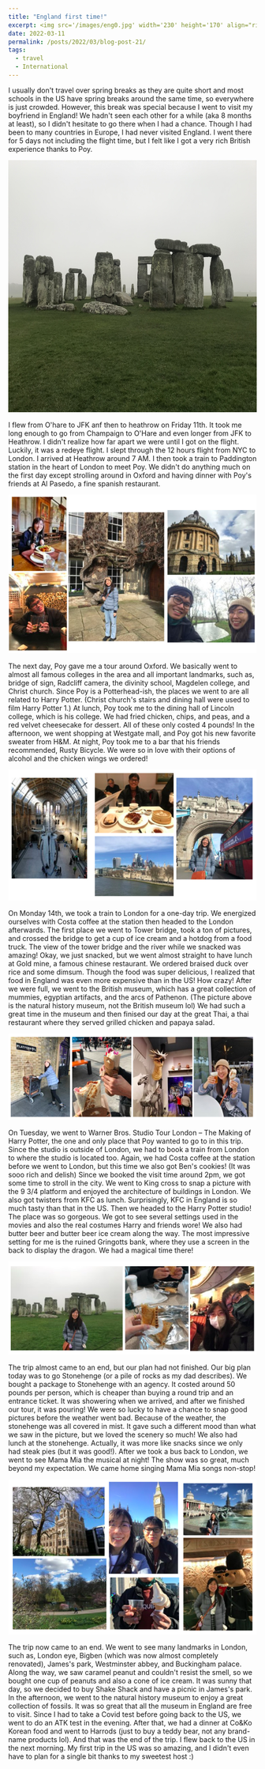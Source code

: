 ```yaml
---
title: "England first time!"
excerpt: <img src='/images/eng0.jpg' width='230' height='170' align="right" hspace="20">  I usually don't travel over spring breaks as they are quite short and most schools in the US have spring breaks around the same time, so everywhere is just crowded. However, this break was special because I went to visit my boyfriend in England! We hadn't seen each other for a while (aka 8 months at least), so I didn't hesitate to go there when I had a chance. Though I had been to many countries in Europe, I had never visited England. I went there for 5 days not including the flight time, but I felt like I got a very rich British experience thanks to Poy. 
date: 2022-03-11
permalink: /posts/2022/03/blog-post-21/
tags:
  - travel
  - International
---
```


I usually don't travel over spring breaks as they are quite short and most schools in the US have spring breaks around the same time, so everywhere is just crowded. However, this break was special because I went to visit my boyfriend in England! We hadn't seen each other for a while (aka 8 months at least), so I didn't hesitate to go there when I had a chance. Though I had been to many countries in Europe, I had never visited England. I went there for 5 days not including the flight time, but I felt like I got a very rich British experience thanks to Poy. 

<p align="center">
  <img src="/images/eng0.jpg" width='690' height='510'>
</p>

I flew from O'hare to JFK anf then to heathrow on Friday 11th. It took me long enough to go from Champaign to O'Hare and even longer from JFK to Heathrow. I didn't realize how far apart we were until I got on the flight. Luckily, it was a redeye flight. I slept through the 12 hours flight from NYC to London. I arrived at Heathrow around 7 AM. I then took a train to Paddington station in the heart of London to meet Poy. We didn't do anything much on the first day except strolling around in Oxford and having dinner with Poy's friends at Al Pasedo, a fine spanish restaurant.

<p align="center">
  <img src="/images/eng1.png">
</p>

The next day, Poy gave me a tour around Oxford. We basically went to almost all famous colleges in the area and all important landmarks, such as, bridge of sign, Radcliff camera, the divinity school, Magdelen college, and Christ church. Since Poy is a Potterhead-ish, the places we went to are all related to Harry Potter. (Christ church's stairs and dining hall were used to film Harry Potter 1.) At lunch, Poy took me to the dining hall of Lincoln college, which is his college. We had fried chicken, chips, and peas, and a red velvet cheesecake for dessert. All of these only costed 4 pounds! In the afternoon, we went shopping at Westgate mall, and Poy got his new favorite sweater from H&M. At night, Poy took me to a bar that his friends recommended, Rusty Bicycle. We were so in love with their options of alcohol and the chicken wings we ordered!

<p align="center">
  <img src="/images/eng2.png">
</p>

On Monday 14th, we took a train to London for a one-day trip. We energized ourselves with Costa coffee at the station then headed to the London afterwards. The first place we went to Tower bridge, took a ton of pictures, and crossed the bridge to get a cup of ice cream and a hotdog from a food truck. The view of the tower bridge and the river while we snacked was amazing! Okay, we just snacked, but we went almost straight to have lunch at Gold mine, a famous chinese restaurant. We ordered braised duck over rice and some dimsum. Though the food was super delicious, I realized that food in England was even more expensive than in the US! How crazy! After we were full, we went to the British museum, which has a great collection of mummies, egyptian artifacts, and the arcs of Pathenon. (The picture above is the natural history museum, not the British museum lol) We had such a great time in the museum and then finised our day at the great Thai, a thai restaurant where they served grilled chicken and papaya salad.

<p align="center">
  <img src="/images/eng3.png">
</p>

On Tuesday, we went to Warner Bros. Studio Tour London – The Making of Harry Potter, the one and only place that Poy wanted to go to in this trip. Since the studio is outside of London, we had to book a train from London to where the studio is located too. Again, we had Costa coffee at the station before we went to London, but this time we also got Ben's cookies! (It was sooo rich and delish) Since we booked the visit time around 2pm, we got some time to stroll in the city. We went to King cross to snap a picture with the 9 3/4 platform and enjoyed the architecture of buildings in London. We also got twisters from KFC as lunch. Surprisingly, KFC in England is so much tasty than that in the US. Then we headed to the Harry Potter studio! The place was so gorgeous. We got to see several settings used in the movies and also the real costumes Harry and friends wore! We also had butter beer and butter beer ice cream along the way. The most impressive setting for me is the ruined Gringotts bank, where they use a screen in the back to display the dragon. We had a magical time there!


<p align="center">
  <img src="/images/eng4.png">
</p>

The trip almost came to an end, but our plan had not finished. Our big plan today was to go Stonehenge (or a pile of rocks as my dad describes). We bought a package to Stonehenge with an agency. It costed around 50 pounds per person, which is cheaper than buying a round trip and an entrance ticket. It was showering when we arrived, and after we finished our tour, it was pouring! We were so lucky to have a chance to snap good pictures before the weather went bad. Because of the weather, the stonehenge was all covered in mist. It gave such a different mood than what we saw in the picture, but we loved the scenery so much! We also had lunch at the stonehenge. Actually, it was more like snacks since we only had steak pies (but it was good!). After we took a bus back to London, we went to see Mama Mia the musical at night! The show was so great, much beyond my expectation. We came home singing Mama Mia songs non-stop!

<p align="center">
  <img src="/images/eng5.png">
</p>

The trip now came to an end. We went to see many landmarks in London, such as, London eye, Bigben (which was now almost completely renovated), James's park, Westminster abbey, and Buckingham palace. Along the way, we saw caramel peanut and couldn't resist the smell, so we bought one cup of peanuts and also a cone of ice cream. It was sunny that day, so we decided to buy Shake Shack and have a picnic in James's park. In the afternoon, we went to the natural history museum to enjoy a great collection of fossils. It was so great that all the museum in England are free to visit. Since I had to take a Covid test before going back to the US, we went to do an ATK test in the evening. After that, we had a dinner at Co&Ko Korean food and went to Harrods (just to buy a teddy bear, not any brand-name products lol). And that was the end of the trip. I flew back to the US in the next morning. My first trip in the US was so amazing, and I didn't even have to plan for a single bit thanks to my sweetest host :)



